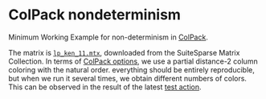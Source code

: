 # ColPack nondeterminism

Minimum Working Example for non-determinism in [ColPack](https://github.com/CSCsw/ColPack/).

The matrix is [`lp_ken_11.mtx`](https://sparse.tamu.edu/LPnetlib/lp_ken_11), downloaded from the SuiteSparse Matrix Collection.
In terms of [ColPack options](https://github.com/CSCsw/ColPack/?tab=readme-ov-file#options), we use a partial distance-2 column coloring with the natural order.
everything should be entirely reproducible, but when we run it several times, we obtain different numbers of colors.
This can be observed in the result of the latest [test action](https://github.com/gdalle/ColPack-nondeterminism/actions).
